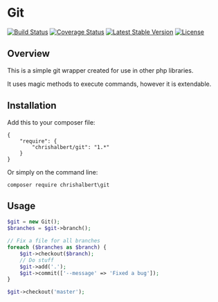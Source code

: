 # Git
[![Build Status](https://travis-ci.org/chrishalbert/Git.svg?branch=master)](https://travis-ci.org/chrishalbert/Git)
[![Coverage Status](https://coveralls.io/repos/github/chrishalbert/Git/badge.svg?branch=master)](https://coveralls.io/github/chrishalbert/Git?branch=master)
[![Latest Stable Version](https://poser.pugx.org/chrishalbert/git/version)](https://packagist.org/packages/chrishalbert/git)
[![License](https://poser.pugx.org/chrishalbert/git/license)](https://packagist.org/packages/chrishalbert/git)

## Overview
This is a simple git wrapper created for use in other php libraries.

It uses magic methods to execute commands, however it is extendable.

## Installation

Add this to your composer file:
```
{
    "require": {
        "chrishalbert/git": "1.*"
    }
} 
```

Or simply on the command line:
```
composer require chrishalbert\git
```


## Usage
```php
$git = new Git();
$branches = $git->branch();

// Fix a file for all branches
foreach ($branches as $branch) {
    $git->checkout($branch);
    // Do stuff
    $git->add('.');
    $git->commit(['--message' => 'Fixed a bug']);
}

$git->checkout('master');
```
